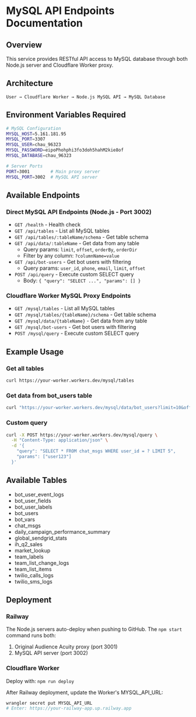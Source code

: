 # MySQL API Endpoints Documentation

## Overview
This service provides RESTful API access to MySQL database through both Node.js server and Cloudflare Worker proxy.

## Architecture
```
User → Cloudflare Worker → Node.js MySQL API → MySQL Database
```

## Environment Variables Required
```bash
# MySQL Configuration
MYSQL_HOST=5.161.181.95
MYSQL_PORT=3307
MYSQL_USER=chau_96323
MYSQL_PASSWORD=eipoPhohphi3fo3doh5hahM2kie8of
MYSQL_DATABASE=chau_96323

# Server Ports
PORT=3001        # Main proxy server
MYSQL_PORT=3002  # MySQL API server
```

## Available Endpoints

### Direct MySQL API Endpoints (Node.js - Port 3002)
- `GET /health` - Health check
- `GET /api/tables` - List all MySQL tables
- `GET /api/tables/:tableName/schema` - Get table schema
- `GET /api/data/:tableName` - Get data from any table
  - Query params: `limit`, `offset`, `orderBy`, `orderDir`
  - Filter by any column: `?columnName=value`
- `GET /api/bot-users` - Get bot users with filtering
  - Query params: `user_id`, `phone`, `email`, `limit`, `offset`
- `POST /api/query` - Execute custom SELECT query
  - Body: `{ "query": "SELECT ...", "params": [] }`

### Cloudflare Worker MySQL Proxy Endpoints
- `GET /mysql/tables` - List all MySQL tables
- `GET /mysql/tables/{tableName}/schema` - Get table schema
- `GET /mysql/data/{tableName}` - Get data from any table
- `GET /mysql/bot-users` - Get bot users with filtering
- `POST /mysql/query` - Execute custom SELECT query

## Example Usage

### Get all tables
```bash
curl https://your-worker.workers.dev/mysql/tables
```

### Get data from bot_users table
```bash
curl "https://your-worker.workers.dev/mysql/data/bot_users?limit=10&offset=0"
```

### Custom query
```bash
curl -X POST https://your-worker.workers.dev/mysql/query \
  -H "Content-Type: application/json" \
  -d '{
    "query": "SELECT * FROM chat_msgs WHERE user_id = ? LIMIT 5",
    "params": ["user123"]
  }'
```

## Available Tables
- bot_user_event_logs
- bot_user_fields
- bot_user_labels
- bot_users
- bot_vars
- chat_msgs
- daily_campaign_performance_summary
- global_sendgrid_stats
- ih_q2_sales
- market_lookup
- team_labels
- team_list_change_logs
- team_list_items
- twilio_calls_logs
- twilio_sms_logs

## Deployment

### Railway
The Node.js servers auto-deploy when pushing to GitHub. The `npm start` command runs both:
1. Original Audience Acuity proxy (port 3001)
2. MySQL API server (port 3002)

### Cloudflare Worker
Deploy with: `npm run deploy`

After Railway deployment, update the Worker's MYSQL_API_URL:
```bash
wrangler secret put MYSQL_API_URL
# Enter: https://your-railway-app.up.railway.app
```